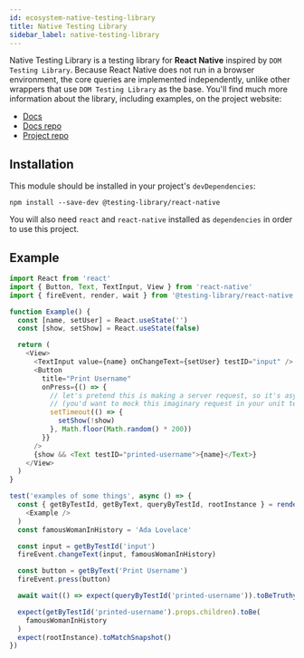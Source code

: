 ```yaml
---
id: ecosystem-native-testing-library
title: Native Testing Library
sidebar_label: native-testing-library
---
```


Native Testing Library is a testing library for **React Native** inspired by
`DOM Testing Library`. Because React Native does not run in a browser
environment, the core queries are implemented independently, unlike other
wrappers that use `DOM Testing Library` as the base. You'll find much more
information about the library, including examples, on the project website:

- [Docs](https://native-testing-library.com)
- [Docs repo](https://github.com/bcarroll22/native-testing-library-docs)
- [Project repo](https://github.com/bcarroll22/native-testing-library)

## Installation

This module should be installed in your project's `devDependencies`:

```
npm install --save-dev @testing-library/react-native
```

You will also need `react` and `react-native` installed as `dependencies` in
order to use this project.

## Example

```javascript
import React from 'react'
import { Button, Text, TextInput, View } from 'react-native'
import { fireEvent, render, wait } from '@testing-library/react-native'

function Example() {
  const [name, setUser] = React.useState('')
  const [show, setShow] = React.useState(false)

  return (
    <View>
      <TextInput value={name} onChangeText={setUser} testID="input" />
      <Button
        title="Print Username"
        onPress={() => {
          // let's pretend this is making a server request, so it's async
          // (you'd want to mock this imaginary request in your unit tests)...
          setTimeout(() => {
            setShow(!show)
          }, Math.floor(Math.random() * 200))
        }}
      />
      {show && <Text testID="printed-username">{name}</Text>}
    </View>
  )
}

test('examples of some things', async () => {
  const { getByTestId, getByText, queryByTestId, rootInstance } = render(
    <Example />
  )
  const famousWomanInHistory = 'Ada Lovelace'

  const input = getByTestId('input')
  fireEvent.changeText(input, famousWomanInHistory)

  const button = getByText('Print Username')
  fireEvent.press(button)

  await wait(() => expect(queryByTestId('printed-username')).toBeTruthy())

  expect(getByTestId('printed-username').props.children).toBe(
    famousWomanInHistory
  )
  expect(rootInstance).toMatchSnapshot()
})
```
